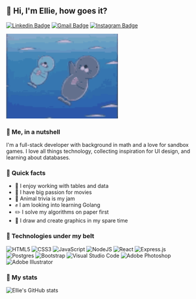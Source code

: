 ## 👋 Hi, I'm Ellie, how goes it?

[![Linkedin Badge](https://img.shields.io/badge/-LinkedIn-blue?style=flat-square&logo=Linkedin&logoColor=white&link=https://www.linkedin.com/in/eleonora-hwang/)](https://www.linkedin.com/in/eleonora-hwang/)
[![Gmail Badge](https://img.shields.io/badge/-Gmail-d14836?style=flat-square&logo=Gmail&logoColor=white&link=mailto:eleosart@gmail.com)](mailto:eleosart@gmail.com)
[![Instagram Badge](https://img.shields.io/badge/-Instagram-purple?style=flat-square&logo=instagram&logoColor=white&link=https://www.instagram.com/gohomeellie/)](https://www.instagram.com/gohomeellie/)

<img src="images/bonobono.gif" width="300">

### :cake: Me, in a nutshell
I'm a full-stack developer with background in math and a love for sandbox games. I love all things technology, collecting inspiration for UI design, and learning about databases.

### :fax: Quick facts
- :pencil: I enjoy working with tables and data
- :movie_camera: I have big passion for movies
- :frog: Animal trivia is my jam
- :fist: I am looking into learning Golang
- :pencil2: I solve my algorithms on paper first
- :carousel_horse: I draw and create graphics in my spare time

### :wrench: Technologies under my belt
![HTML5](https://img.shields.io/badge/html5-%23E34F26.svg?style=for-the-badge&logo=html5&logoColor=white)
![CSS3](https://img.shields.io/badge/css3-%231572B6.svg?style=for-the-badge&logo=css3&logoColor=white)
![JavaScript](https://img.shields.io/badge/javascript-%23323330.svg?style=for-the-badge&logo=javascript&logoColor=%23F7DF1E)
![NodeJS](https://img.shields.io/badge/node.js-6DA55F?style=for-the-badge&logo=node.js&logoColor=white)
![React](https://img.shields.io/badge/react-%2320232a.svg?style=for-the-badge&logo=react&logoColor=%2361DAFB)
![Express.js](https://img.shields.io/badge/express.js-%23404d59.svg?style=for-the-badge&logo=express&logoColor=%2361DAFB)
![Postgres](https://img.shields.io/badge/postgres-%23316192.svg?style=for-the-badge&logo=postgresql&logoColor=white)
![Bootstrap](https://img.shields.io/badge/bootstrap-%23563D7C.svg?style=for-the-badge&logo=bootstrap&logoColor=white)
![Visual Studio Code](https://img.shields.io/badge/Visual%20Studio%20Code-0078d7.svg?style=for-the-badge&logo=visual-studio-code&logoColor=white)
![Adobe Photoshop](https://img.shields.io/badge/adobe%20photoshop-%2331A8FF.svg?style=for-the-badge&logo=adobe%20photoshop&logoColor=white)
![Adobe Illustrator](https://img.shields.io/badge/adobe%20illustrator-%23FF9A00.svg?style=for-the-badge&logo=adobe%20illustrator&logoColor=white)

### :star2: My stats

![Ellie's GitHub stats](https://github-readme-stats.vercel.app/api?username=ellie-hwang&show_icons=true&theme=nightowl&hide=stars,contribs&custom_title=Ellie%20Hwang%27s%20GitHub%20Stats)
